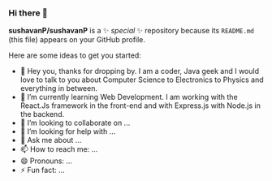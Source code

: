 ### Hi there 👋


**sushavanP/sushavanP** is a ✨ _special_ ✨ repository because its `README.md` (this file) appears on your GitHub profile.

Here are some ideas to get you started:

- 🔭 Hey you, thanks for dropping by. I am a coder, Java geek and I would love to talk to you
   about Computer Science to Electronics to Physics and everything in between.
- 🌱 I’m currently learning Web Development. I am working with the React.Js framework in the 
   front-end and with Express.js with Node.js in the backend. 
- 👯 I’m looking to collaborate on ...
- 🤔 I’m looking for help with ...
- 💬 Ask me about ...
- 📫 How to reach me: ...
- 😄 Pronouns: ...
- ⚡ Fun fact: ...

